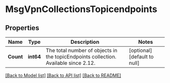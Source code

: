 # MsgVpnCollectionsTopicendpoints

## Properties
Name | Type | Description | Notes
------------ | ------------- | ------------- | -------------
**Count** | **int64** | The total number of objects in the topicEndpoints collection. Available since 2.12. | [optional] [default to null]

[[Back to Model list]](../README.md#documentation-for-models) [[Back to API list]](../README.md#documentation-for-api-endpoints) [[Back to README]](../README.md)

